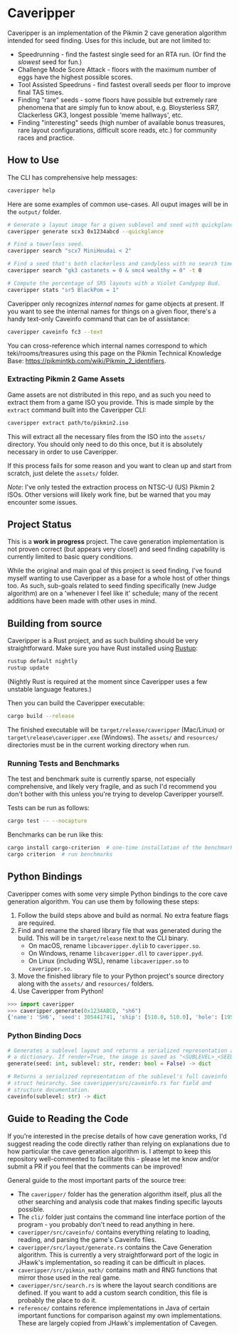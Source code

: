 # Caveripper

Caveripper is an implementation of the Pikmin 2 cave generation algorithm intended for seed finding. Uses for this include, but are not limited to:
- Speedrunning - find the fastest single seed for an RTA run. (Or find the *slowest* seed for fun.)
- Challenge Mode Score Attack - floors with the maximum number of eggs have the highest possible scores.
- Tool Assisted Speedruns - find fastest overall seeds per floor to improve final TAS times.
- Finding "rare" seeds - some floors have possible but extremely rare phenomena that are simply fun to know about, e.g. Bloysterless SR7, Clackerless GK3, longest possible 'meme hallways', etc.
- Finding "interesting" seeds (high number of available bonus treasures, rare layout configurations, difficult score reads, etc.) for community races and practice.

## How to Use
The CLI has comprehensive help messages:
```bash
caveripper help
```

Here are some examples of common use-cases. All ouput images will be in the `output/` folder.
```bash
# Generate a layout image for a given sublevel and seed with quickglance rendering enabled.
caveripper generate scx3 0x1234abcd --quickglance

# Find a towerless seed.
caveripper search "scx7 MiniHoudai < 2"

# Find a seed that's both clackerless and candyless with no search timeout.
caveripper search "gk3 castanets = 0 & smc4 wealthy = 0" -t 0

# Compute the percentage of SR5 layouts with a Violet Candypop Bud.
caveripper stats "sr5 BlackPom = 1"
```

Caveripper only recognizes *internal names* for game objects at present. If you want to see the internal names for things on a given floor, there's a handy text-only Caveinfo command that can be of assistance:
```bash
caveripper caveinfo fc3 --text
```

You can cross-reference which internal names correspond to which teki/rooms/treasures using this page on the Pikmin Technical Knowledge Base: https://pikmintkb.com/wiki/Pikmin_2_identifiers.

### Extracting Pikmin 2 Game Assets
Game assets are not distributed in this repo, and as such you need to extract them from a game ISO you provide. This is made simple by the `extract` command built into the Caveripper CLI:
```bash
caveripper extract path/to/pikmin2.iso
```

This will extract all the necessary files from the ISO into the `assets/` directory. You should only need to do this once, but it is absolutely necessary in order to use Caveripper.

If this process fails for some reason and you want to clean up and start from scratch, just delete the `assets/` folder.

*Note*: I've only tested the extraction process on NTSC-U (US) Pikmin 2 ISOs. Other versions will likely work fine, but be warned that you may encounter some issues.

## Project Status

This is a **work in progress** project. The cave generation implementation is not proven correct (but appears very close!) and seed finding capability is currently limited to basic query conditions.

While the original and main goal of this project is seed finding, I've found myself wanting to use Caveripper as a base for a whole host of other things too. As such, sub-goals related to seed finding specifically (new Judge algorithm) are on a 'whenever I feel like it' schedule; many of the recent additions have been made with other uses in mind.

## Building from source
Caveripper is a Rust project, and as such building should be very straightforward. Make sure you have Rust installed using [Rustup](https://rustup.rs/):
```bash
rustup default nightly
rustup update
```

(Nightly Rust is required at the moment since Caveripper uses a few unstable language features.)

Then you can build the Caveripper executable:
```bash
cargo build --release
```

The finished executable will be `target/release/caveripper` (Mac/Linux) or `target\release\caveripper.exe` (Windows). The `assets/` and `resources/` directories must be in the current working directory when run.

### Running Tests and Benchmarks
The test and benchmark suite is currently sparse, not especially comprehensive, and likely very fragile, and as such I'd recommend you don't bother with this unless you're trying to develop Caveripper yourself.

Tests can be run as follows:
```bash
cargo test -- --nocapture
```

Benchmarks can be run like this:
```bash
cargo install cargo-criterion  # one-time installation of the benchmark harness
cargo criterion  # run benchmarks
```

## Python Bindings
Caveripper comes with some very simple Python bindings to the core cave generation algorithm. You can use them by following these steps:
1. Follow the build steps above and build as normal. No extra feature flags are required.
1. Find and rename the shared library file that was generated during the build. This will be in `target/release` next to the CLI binary.
    - On macOS, rename `libcaveripper.dylib` to `caveripper.so`.
    - On Windows, rename `libcaveripper.dll` to `caveripper.pyd`.
    - On Linux (including WSL), rename `libcaveripper.so` to `caveripper.so`.
1. Move the finished library file to your Python project's source directory along with the `assets/` and `resources/` folders.
1. Use Caveripper from Python!
```python
>>> import caveripper
>>> caveripper.generate(0x1234ABCD, "sh6")
{'name': 'SH6', 'seed': 305441741, 'ship': [510.0, 510.0], 'hole': [1955.0, 1615.0], 'geyser': None, 'map_units': [{'name': 'room_4x4b_4_conc', ...
```

### Python Binding Docs

```python
# Generates a sublevel layout and returns a serialized representation as
# a dictionary. If render=True, the image is saved as "<SUBLEVEL>_<SEED>.png".
generate(seed: int, sublevel: str, render: bool = False) -> dict

# Returns a serialized representation of the sublevel's full caveinfo
# struct heirarchy. See caveripper/src/caveinfo.rs for field and
# structure documentation.
caveinfo(sublevel: str) -> dict
```


## Guide to Reading the Code
If you're interested in the precise details of how cave generation works, I'd suggest reading the code directly rather than relying on explanations due to how particular the cave generation algorithm is. I attempt to keep this repository well-commented to facilitate this - please let me know and/or submit a PR if you feel that the comments can be improved!

General guide to the most important parts of the source tree:
- The `caveripper/` folder has the generation algorithm itself, plus all the other searching and analysis code that makes finding specific layouts possible.
- The `cli/` folder just contains the command line interface portion of the program - you probably don't need to read anything in here.
- `caveripper/src/caveinfo/` contains everything relating to loading, reading, and parsing the game's Caveinfo files.
- `caveripper/src/layout/generate.rs` contains the Cave Generation algorithm. This is currently a very straightforward port of the logic in JHawk's implementation, so reading it can be difficult in places.
- `caveripper/src/pikmin_math/` contains math and RNG functions that mirror those used in the real game.
- `caveripper/src/search.rs` is where the layout search conditions are defined. If you want to add a custom search condition, this file is probably the place to do it.
- `reference/` contains reference implementations in Java of certain important functions for comparison against my own implementations. These are largely copied from JHawk's implementation of Cavegen.
